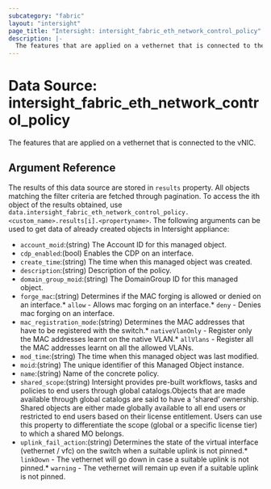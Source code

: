 ```yaml
---
subcategory: "fabric"
layout: "intersight"
page_title: "Intersight: intersight_fabric_eth_network_control_policy"
description: |-
  The features that are applied on a vethernet that is connected to the vNIC.
---
```


# Data Source: intersight_fabric_eth_network_control_policy
The features that are applied on a vethernet that is connected to the vNIC.
## Argument Reference
The results of this data source are stored in `results` property.
All objects matching the filter criteria are fetched through pagination.
To access the ith object of the results obtained, use `data.intersight_fabric_eth_network_control_policy.<custom_name>.results[i].<propertyname>`.
The following arguments can be used to get data of already created objects in Intersight appliance:
* `account_moid`:(string) The Account ID for this managed object. 
* `cdp_enabled`:(bool) Enables the CDP on an interface. 
* `create_time`:(string) The time when this managed object was created. 
* `description`:(string) Description of the policy. 
* `domain_group_moid`:(string) The DomainGroup ID for this managed object. 
* `forge_mac`:(string) Determines if the MAC forging is allowed or denied on an interface.* `allow` - Allows mac forging on an interface.* `deny` - Denies mac forging on an interface. 
* `mac_registration_mode`:(string) Determines the MAC addresses that have to be registered with the switch.* `nativeVlanOnly` - Register only the MAC addresses learnt on the native VLAN.* `allVlans` - Register all the MAC addresses learnt on all the allowed VLANs. 
* `mod_time`:(string) The time when this managed object was last modified. 
* `moid`:(string) The unique identifier of this Managed Object instance. 
* `name`:(string) Name of the concrete policy. 
* `shared_scope`:(string) Intersight provides pre-built workflows, tasks and policies to end users through global catalogs.Objects that are made available through global catalogs are said to have a 'shared' ownership. Shared objects are either made globally available to all end users or restricted to end users based on their license entitlement. Users can use this property to differentiate the scope (global or a specific license tier) to which a shared MO belongs. 
* `uplink_fail_action`:(string) Determines the state of the virtual interface (vethernet / vfc) on the switch when a suitable uplink is not pinned.* `linkDown` - The vethernet will go down in case a suitable uplink is not pinned.* `warning` - The vethernet will remain up even if a suitable uplink is not pinned. 
 
